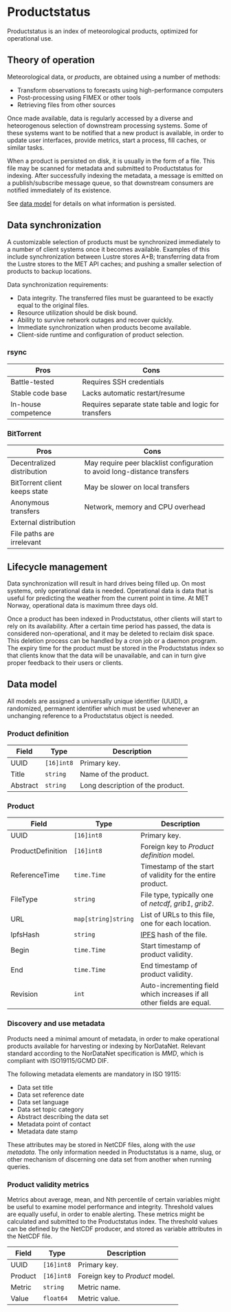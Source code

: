 # Productstatus

Productstatus is an index of meteorological products, optimized for operational use.

## Theory of operation

Meteorological data, or _products_, are obtained using a number of methods:

* Transform observations to forecasts using high-performance computers
* Post-processing using FIMEX or other tools
* Retrieving files from other sources

Once made available, data is regularly accessed by a diverse and heteorogenous
selection of downstream processing systems. Some of these systems want to be
notified that a new product is available, in order to update user interfaces,
provide metrics, start a process, fill caches, or similar tasks.

When a product is persisted on disk, it is usually in the form of a file. This
file may be scanned for metadata and submitted to Productstatus for indexing.
After successfully indexing the metadata, a message is emitted on a
publish/subscribe message queue, so that downstream consumers are notified
immediately of its existence.

See [data model](#data-model) for details on what information is persisted.

## Data synchronization

A customizable selection of products must be synchronized immediately to a
number of client systems once it becomes available. Examples of this include
synchronization between Lustre stores A+B; transferring data from the Lustre
stores to the MET API caches; and pushing a smaller selection of products to
backup locations.

Data synchronization requirements:

* Data integrity. The transferred files must be guaranteed to be exactly equal
  to the original files.
* Resource utilization should be disk bound.
* Ability to survive network outages and recover quickly.
* Immediate synchronization when products become available.
* Client-side runtime and configuration of product selection.

### rsync

| Pros | Cons |
| ---- | ---- |
| Battle-tested | Requires SSH credentials |
| Stable code base | Lacks automatic restart/resume |
| In-house competence | Requires separate state table and logic for transfers |

### BitTorrent

| Pros | Cons |
| ---- | ---- |
| Decentralized distribution | May require peer blacklist configuration to avoid long-distance transfers |
| BitTorrent client keeps state | May be slower on local transfers |
| Anonymous transfers | Network, memory and CPU overhead |
| External distribution | |
| File paths are irrelevant | |

## Lifecycle management

Data synchronization will result in hard drives being filled up. On most
systems, only operational data is needed. Operational data is data that is
useful for predicting the weather from the current point in time. At MET
Norway, operational data is maximum three days old.

Once a product has been indexed in Productstatus, other clients will start to
rely on its availability. After a certain time period has passed, the data is
considered non-operational, and it may be deleted to reclaim disk space. This
deletion process can be handled by a cron job or a daemon program. The expiry
time for the product must be stored in the Productstatus index so that clients
know that the data will be unavailable, and can in turn give proper feedback to
their users or clients.

## Data model

All models are assigned a universally unique identifier (UUID), a randomized,
permanent identifier which must be used whenever an unchanging reference to a
Productstatus object is needed.

### Product definition

| Field | Type | Description |
| ----- | ---- | ----------- |
| UUID  | `[16]int8` | Primary key. |
| Title | `string` | Name of the product. |
| Abstract | `string` | Long description of the product. |

### Product

| Field | Type | Description |
| ----- | ---- | ----------- |
| UUID  | `[16]int8` | Primary key. |
| ProductDefinition  | `[16]int8` | Foreign key to _Product definition_ model. |
| ReferenceTime | `time.Time` | Timestamp of the start of validity for the entire product. |
| FileType | `string` | File type, typically one of _netcdf_, _grib1_, _grib2_. |
| URL | `map[string]string` | List of URLs to this file, one for each location. |
| IpfsHash | `string` | [IPFS](https://ipfs.io/) hash of the file. |
| Begin | `time.Time` | Start timestamp of product validity. |
| End | `time.Time` | End timestamp of product validity. |
| Revision | `int` | Auto-incrementing field which increases if all other fields are equal. |

### Discovery and use metadata

Products need a minimal amount of metadata, in order to make operational
products available for harvesting or indexing by NorDataNet. Relevant standard
according to the NorDataNet specification is _MMD_, which is compliant with
ISO19115/GCMD DIF.

The following metadata elements are mandatory in ISO 19115:

* Data set title
* Data set reference date
* Data set language
* Data set topic category
* Abstract describing the data set
* Metadata point of contact
* Metadata date stamp

These attributes may be stored in NetCDF files, along with the _use metadata_.
The only information needed in Productstatus is a name, slug, or other
mechanism of discerning one data set from another when running queries.

### Product validity metrics

Metrics about average, mean, and Nth percentile of certain variables might be
useful to examine model performance and integrity. Threshold values are equally
useful, in order to enable alerting. These metrics might be calculated and
submitted to the Productstatus index. The threshold values can be defined by
the NetCDF producer, and stored as variable attributes in the NetCDF file.

| Field | Type | Description |
| ----- | ---- | ----------- |
| UUID  | `[16]int8` | Primary key. |
| Product | `[16]int8` | Foreign key to _Product_ model. |
| Metric | `string` | Metric name. |
| Value | `float64` | Metric value. |
